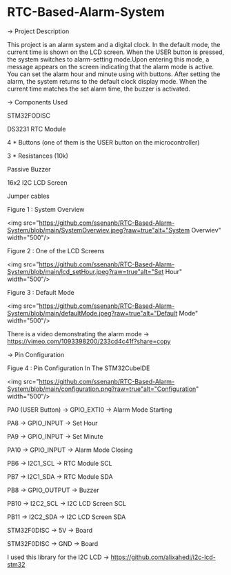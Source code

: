 # RTC-Based-Alarm-System
-> Project Description

This project is an alarm system and a digital clock. In the default mode, the current time is shown on the LCD screen. When the USER button is pressed, the system switches to alarm-setting mode.Upon entering this mode, a message appears on the screen indicating that the alarm mode is active. You can set the alarm hour and minute using with buttons. After setting the alarm, the system returns to the default clock display mode. When the current time matches the set alarm time, the buzzer is activated.

-> Components Used

STM32FODISC

DS3231 RTC Module

4 * Buttons (one of them is the USER button on the microcontroller) 

3 * Resistances (10k) 

Passive Buzzer

16x2 I2C LCD Screen

Jumper cables

Figure 1 : System Overview

<img src="https://github.com/ssenanb/RTC-Based-Alarm-System/blob/main/SystemOverwiev.jpeg?raw=true"alt="System Overwiev" width="500"/>

Figure 2 : One of the LCD Screens 

<img src="https://github.com/ssenanb/RTC-Based-Alarm-System/blob/main/lcd_setHour.jpeg?raw=true"alt="Set Hour" width="500"/>

Figure 3 : Default Mode

<img src="https://github.com/ssenanb/RTC-Based-Alarm-System/blob/main/defaultMode.jpeg?raw=true"alt="Default Mode" width="500"/>

There is a video demonstrating the alarm mode -> https://vimeo.com/1093398200/233cd4c41f?share=copy

-> Pin Configuration 

Figue 4 : Pin Configuration In The STM32CubeIDE

<img src="https://github.com/ssenanb/RTC-Based-Alarm-System/blob/main/configuration.png?raw=true"alt="Configuration" width="500"/>


PA0 (USER Button) -> GPIO_EXTI0 -> Alarm Mode Starting

PA8 -> GPIO_INPUT -> Set Hour

PA9 -> GPIO_INPUT -> Set Minute

PA10 -> GPIO_INPUT -> Alarm Mode Closing

PB6 -> I2C1_SCL -> RTC Module SCL

PB7 -> I2C1_SDA -> RTC Module SDA

PB8 -> GPIO_OUTPUT -> Buzzer

PB10 -> I2C2_SCL -> I2C LCD Screen SCL

PB11 -> I2C2_SDA -> I2C LCD Screen SDA

STM32F0DISC -> 5V -> Board

STM32F0DISC -> GND -> Board

I used this library for the I2C LCD -> https://github.com/alixahedi/i2c-lcd-stm32






